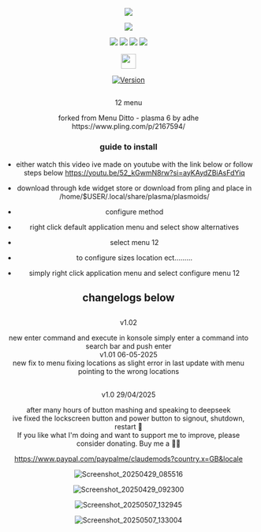 <p align="center">
<img src="https://i.postimg.cc/JhMRf2RZ/claudemods-03-17-2025.gif">	

<p align="center">
<a href="https://www.linux.org" target="_blank"><img src="https://img.shields.io/badge/OS-Linux-e06c75?style=for-the-badge&logo=linux" /></a>

<p align="center">
<a href="https://archlinux.org" target="_blank"><img src="https://img.shields.io/badge/DISTRO-Arch-56b6c2?style=for-the-badge&logo=arch-linux" /></a>
	<a href="https://cachyos.org/" target="_blank"><img src="https://img.shields.io/badge/DISTRO-CachyOS-00FFFF?style=for-the-badge&logo=CachyOS" /></a>
           <a href="https://www.debian.org" target="_blank"><img src="https://img.shields.io/badge/DISTRO-Debian-CE0058?style=for-the-badge&logo=Debian" /></a>
	<a href="https://ubuntu.com/" target="_blank"><img src="https://img.shields.io/badge/DISTRO-Ubuntu-E95420?style=for-the-badge&logo=Ubuntu" /></a>


 <div align="center" style="line-height: 3;">
  <a href="https://www.deepseek.com/" target="_blank">
    <img 
      alt="Homepage" 
      src="https://i.postimg.cc/Hs2vbbZ8/Deep-Seek-Homepage.png?raw=true" 
      style="height: 30px; width: auto;" 
    />
  </a>
</div>


<div align="center">

[![Version](https://img.shields.io/github/v/release/claudemods/12menu?color=FFD700&label=Latest%20Release&style=for-the-badge)](https://github.com/claudemods/12menu/releases/tag/v1.02-07-05-2025)

##
12 menu 
<div align="center">
forked from Menu Ditto - plasma 6 by adhe https://www.pling.com/p/2167594/


### guide to install 
- either watch this video ive made on youtube with the link below or follow steps below
  https://youtu.be/52_kGwmN8rw?si=ayKAydZBiAsFdYiq

- download through kde widget store or download from pling and place in /home/$USER/.local/share/plasma/plasmoids/
- configure method
- right click default application menu and select show alternatives
- select menu 12

- to configure sizes location ect.........
- simply right click application menu and select configure menu 12




## changelogs below

## 
v1.02
<div align="center">
new enter command and execute in konsole simply enter a command into search bar and push enter
<div align="center">
v1.01 06-05-2025
	<div align="center">
new fix to menu fixing locations as slight error in last update with menu pointing to the wrong locations

##
v1.0 29/04/2025 
<div align="center">
after many hours of button mashing and speaking to deepseek
<div align="center">
ive fixed the lockscreen button and power button to signout, shutdown, restart  🚀
<div align="center">

		

<div align="center">
If you like what I'm doing and want to support me to improve, please consider donating.
Buy me a 🍕🥧

https://www.paypal.com/paypalme/claudemods?country.x=GB&locale

![Screenshot_20250429_085516](https://github.com/user-attachments/assets/274c988f-d841-4b8e-b3d0-ff5bff3a3519)

![Screenshot_20250429_092300](https://github.com/user-attachments/assets/ed06e521-a212-496a-8d5b-de902b549b39)

![Screenshot_20250507_132945](https://github.com/user-attachments/assets/0b7b4ce7-7458-45a4-a8da-083da64feca1)

![Screenshot_20250507_133004](https://github.com/user-attachments/assets/d3fa3b0f-e975-4a0c-9b72-6cfa767ae0f8)




